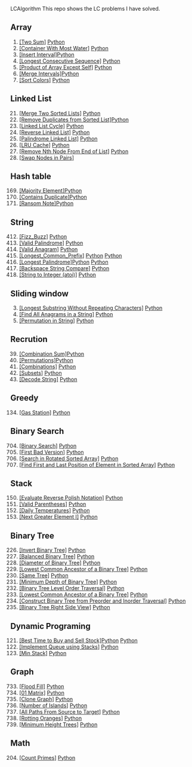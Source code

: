  LCAlgorithm
This repo shows the LC problems I have solved.

## Array
1.  [[Two Sum]](https://leetcode.com/problems/two-sum/description/) [Python]()
11. [[Container With Most Water]](https://leetcode.com/problems/container-with-most-water/description/) [Python]()
57. [[Insert Interval]](https://leetcode.com/problems/insert-interval/description/)[Python]()
128. [[Longest Consecutive Sequence]](https://leetcode.com/problems/longest-consecutive-sequence/description/) [Python]()
238. [[Product of Array Except Self]](https://leetcode.com/problems/product-of-array-except-self/description/) [Python]()
56. [[Merge Intervals]](https://leetcode.com/problems/merge-intervals/description/)[Python]()
75. [[Sort Colors]](https://leetcode.com/problems/sort-colors/description/) [Python]()

## Linked List

21. [[Merge Two Sorted Lists]](https://leetcode.com/problems/merge-two-sorted-lists/description/) [Python]()
83. [[Remove Duplicates from Sorted List]](https://leetcode.com/problems/remove-duplicates-from-sorted-list/description/)[Python]()
141. [[Linked List Cycle]](https://leetcode.com/problems/linked-list-cycle/description/) [Python]()
206. [[Reverse Linked List]](https://leetcode.com/problems/reverse-linked-list/description/) [Python]()
234. [[Palindrome Linked List]](https://leetcode.com/problems/palindrome-linked-list/description/) [Python]()
146. [[LRU Cache]](https://leetcode.com/problems/lru-cache/description/) [Python]()
19. [[Remove Nth Node From End of List]](https://leetcode.com/problems/remove-nth-node-from-end-of-list/description/) [Python]()
24. [[Swap Nodes in Pairs]]()

## Hash table
169. [[Majority Element]](https://leetcode.com/problems/majority-element/description/)[Python](https://github.com/huyixin1/LCAlgorithm/blob/main/Array/Majority%20Element.py)
217. [[Contains Duplicate]](https://leetcode.com/problems/contains-duplicate/description/)[Python]()
383. [[Ransom Note]](https://leetcode.com/problems/ransom-note/description/)[Python](https://github.com/huyixin1/LCAlgorithm/blob/main/Hash%20table/Ransom%20Note.py)

## String
412. [[Fizz_Buzz]](https://leetcode.com/problems/fizz-buzz/description/) [Python]()
125. [[Valid Palindrome]](https://leetcode.com/problems/valid-palindrome/) [Python]()
242. [[Valid Anagram]](https://leetcode.com/problems/valid-anagram/description/) [Python]()
14.  [[Longest_Common_Prefix]](https://leetcode.com/problems/longest-common-prefix/description/) [Python](https://github.com/huyixin1/LCAlgorithm/blob/main/String/Longest%20Common%20Prefix.py) [Python]()
409. [[Longest Palindrome]](https://leetcode.com/problems/longest-palindrome/description/)[Python](https://github.com/huyixin1/LCAlgorithm/blob/main/String/Longest%20Palindrome.py) [Python]()
844. [[Backspace String Compare]](https://leetcode.com/problems/backspace-string-compare/description/) [Python]()
8. [[String to Integer (atoi)]](https://leetcode.com/problems/string-to-integer-atoi/description/) [Python]()

## Sliding window
3. [[Longest Substring Without Repeating Characters]](https://leetcode.com/problems/longest-substring-without-repeating-characters/description/) [Python]()
438. [[Find All Anagrams in a String]](https://leetcode.com/problems/find-all-anagrams-in-a-string/description/) [Python]()
567. [[Permutation in String]](https://leetcode.com/problems/permutation-in-string/description/) [Python]()


## Recrution
39. [[Combination Sum]](https://leetcode.com/problems/combination-sum/description/)[Python]()
46. [[Permutations]](https://leetcode.com/problems/permutations/)[Python]()
77. [[Combinations]](https://leetcode.com/problems/combinations/description/) [Python]()
78. [[Subsets]](https://leetcode.com/problems/subsets/description/) [Python]()
394. [[Decode String]](https://leetcode.com/problems/decode-string/description/) [Python]()

## Greedy
134. [[Gas Station]](https://leetcode.com/problems/gas-station/description/) [Python]()


## Binary Search
704. [[Binary Search]](https://leetcode.com/problems/binary-search/) [Python]()
278. [[First Bad Version]](https://leetcode.com/problems/first-bad-version/description/) [Python]()
33. [[Search in Rotated Sorted Array]](https://leetcode.com/problems/search-in-rotated-sorted-array/description/) [Python]()
34. [[Find First and Last Position of Element in Sorted Array]](https://leetcode.com/problems/find-first-and-last-position-of-element-in-sorted-array/) [Python]()



## Stack
150. [[Evaluate Reverse Polish Notation]](https://leetcode.com/problems/evaluate-reverse-polish-notation/description/) [Python]()
20. [[Valid Parentheses]](https://leetcode.com/problems/valid-parentheses/description/) [Python]()
739. [[Daily Temperatures]](https://leetcode.com/problems/daily-temperatures/description/) [Python]()
496. [[Next Greater Element I]](https://leetcode.com/problems/next-greater-element-i/description/) [Python]()

## Binary Tree
226. [[Invert Binary Tree]](https://leetcode.com/problems/invert-binary-tree/description/) [Python]()
10. [[Balanced Binary Tree]](https://leetcode.com/problems/balanced-binary-tree/description/) [Python]()
543. [[Diameter of Binary Tree]](https://leetcode.com/problems/diameter-of-binary-tree/description/) [Python]()
236. [[Lowest Common Ancestor of a Binary Tree]](https://leetcode.com/problems/lowest-common-ancestor-of-a-binary-tree/description/) [Python]()
100. [[Same Tree]](https://leetcode.com/problems/same-tree/description/) [Python]()
111. [[Minimum Depth of Binary Tree]](https://leetcode.com/problems/minimum-depth-of-binary-tree/description/) [Python]()
102. [[Binary Tree Level Order Traversal]](https://leetcode.com/problems/binary-tree-level-order-traversal/description/) [Python]()
236. [[Lowest Common Ancestor of a Binary Tree]](https://leetcode.com/problems/lowest-common-ancestor-of-a-binary-tree/description/) [Python]()
105. [[Construct Binary Tree from Preorder and Inorder Traversal]](https://leetcode.com/problems/construct-binary-tree-from-preorder-and-inorder-traversal/description/) [Python]()
199. [[Binary Tree Right Side View]](https://leetcode.com/problems/binary-tree-right-side-view/description/) [Python]()


## Dynamic Programing
121. [[Best Time to Buy and Sell Stock]](https://leetcode.com/problems/best-time-to-buy-and-sell-stock/description/)[Python](https://github.com/huyixin1/LCAlgorithm/blob/main/Dynamic/Best%20Time%20to%20Buy%20and%20Sell%20Stock.py) [Python]()
232. [[Implement Queue using Stacks]](https://leetcode.com/problems/implement-queue-using-stacks/description/) [Python]()
155. [[Min Stack]](https://leetcode.com/problems/min-stack/description/) [Python]()

## Graph

733. [[Flood Fill]](https://leetcode.com/problems/flood-fill/description/) [Python]()
542. [[01 Matrix]](https://leetcode.com/problems/01-matrix/description/) [Python]()
133. [[Clone Graph]](https://leetcode.com/problems/clone-graph/description/) [Python]()
200. [[Number of Islands]](https://leetcode.com/problems/number-of-islands/description/) [Python]()
797. [[All Paths From Source to Target]](https://leetcode.com/problems/all-paths-from-source-to-target/description/) [Python]()
994. [[Rotting Oranges]](https://leetcode.com/problems/rotting-oranges/description/) [Python]()
310. [[Minimum Height Trees]](https://leetcode.com/problems/minimum-height-trees/description/) [Python]()

## Math
204. [[Count Primes]](https://leetcode.com/problems/count-primes/description/) [Python]()
